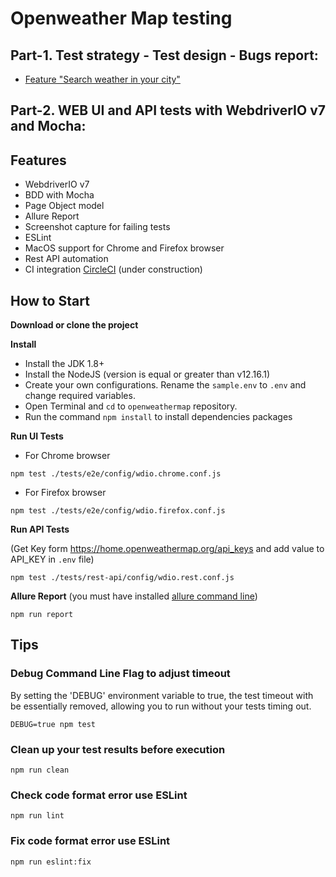 Openweather Map testing
====================
## Part-1. Test strategy - Test design - Bugs report:

- [Feature "Search weather in your city"](https://github.com/lttrung112/openweathermap-demo/tree/master/test-design-bug-challenge)


## Part-2. WEB UI and API tests with WebdriverIO v7 and Mocha:


## Features
- WebdriverIO v7
- BDD with Mocha  
- Page Object model
- Allure Report
- Screenshot capture for failing tests
- ESLint
- MacOS support for Chrome and Firefox browser
- Rest API automation
- CI integration [CircleCI](https://app.circleci.com/pipelines/github/lttrung112/openweathermap-demo) (under construction)
## How to Start

**Download or clone the project**

**Install**

- Install the JDK 1.8+
- Install the NodeJS (version is equal or greater than v12.16.1)
- Create your own configurations. Rename the `sample.env` to `.env` and change required variables.
- Open Terminal and `cd` to `openweathermap` repository.
- Run the command `npm install` to install dependencies packages

**Run UI Tests**

- For Chrome browser

```npm test ./tests/e2e/config/wdio.chrome.conf.js```

- For Firefox browser

```npm test ./tests/e2e/config/wdio.firefox.conf.js```

**Run API Tests**

(Get Key form https://home.openweathermap.org/api_keys and add value to API_KEY in `.env` file)

```npm test ./tests/rest-api/config/wdio.rest.conf.js```


**Allure Report**
(you must have installed [allure command line](https://docs.qameta.io/allure/#_get_started))

```npm run report```


## Tips

### Debug Command Line Flag to adjust timeout

By setting the 'DEBUG' environment variable to true, the test timeout with be essentially removed, 
allowing you to run without your tests timing out. 

`DEBUG=true npm test`
### Clean up your test results before execution

`npm run clean`

### Check code format error use ESLint

`npm run lint`

### Fix code format error use ESLint

`npm run eslint:fix`